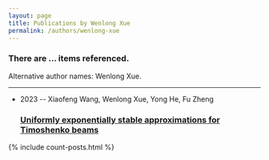 ```yaml
---
layout: page
title: Publications by Wenlong Xue
permalink: /authors/wenlong-xue
---
```


<h3 id="number-posts">There are ... items referenced.</h3>
<p id='info-authors'>Alternative author names: Wenlong Xue.</p>
<hr />
<ul class="post-list">
<li><span class='post-meta'>2023 -- Xiaofeng Wang, Wenlong Xue, Yong He, Fu Zheng</span><h3><a class='post-link' href="{{ site.baseurl }}/uniformly-exponentially-stable-approximations-for-timoshenko-beams">Uniformly exponentially stable approximations for Timoshenko beams</a></h3></li>

</ul>
{% include count-posts.html %}
